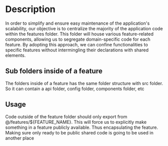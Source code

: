 # Description

In order to simplify and ensure easy maintenance of the application's scalability, our objective is to centralize the majority of the application code within the features folder. This folder will house various feature-related components, allowing us to segregate domain-specific code for each feature. By adopting this approach, we can confine functionalities to specific features without intermingling their declarations with shared elements.

## Sub folders inside of a feature

The folders inside of a feature has the same folder structure with src folder. So it can contain a api folder, config folder, components folder, etc

## Usage

Code outside of the feature folder should only export from @/features/${FEATURE_NAME}. This will force us to explicitly make something in a feature publicly available. Thus encapsulating the feature. Making sure only ready to be public shared code is going to be used in another place
